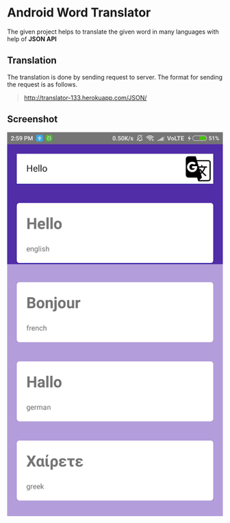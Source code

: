 # Android Word Translator
The given project helps to translate the given word in many languages with help of **JSON API**

## Translation
The translation is done by sending request to server.
The format for sending the request is as follows.
> http://translator-133.herokuapp.com/JSON/<word>
  
  ## Screenshot
  ![alt text](https://github.com/mangoliprasanna/AndroidTranslator/blob/master/trans.png "App Screenshot")
